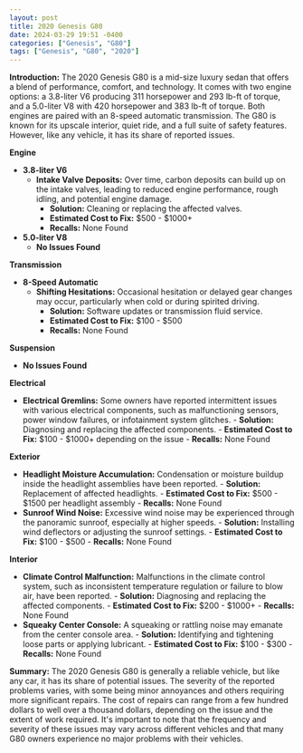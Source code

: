 ```yaml
---
layout: post
title: 2020 Genesis G80
date: 2024-03-29 19:51 -0400
categories: ["Genesis", "G80"]
tags: ["Genesis", "G80", "2020"]
---
```

**Introduction:** The 2020 Genesis G80 is a mid-size luxury sedan that offers a blend of performance, comfort, and technology. It comes with two engine options: a 3.8-liter V6 producing 311 horsepower and 293 lb-ft of torque, and a 5.0-liter V8 with 420 horsepower and 383 lb-ft of torque. Both engines are paired with an 8-speed automatic transmission. The G80 is known for its upscale interior, quiet ride, and a full suite of safety features. However, like any vehicle, it has its share of reported issues.

**Engine**
- **3.8-liter V6**
    - **Intake Valve Deposits:** Over time, carbon deposits can build up on the intake valves, leading to reduced engine performance, rough idling, and potential engine damage.
        - **Solution:** Cleaning or replacing the affected valves.
        - **Estimated Cost to Fix:** $500 - $1000+
        - **Recalls:** None Found
- **5.0-liter V8**
    - **No Issues Found**

**Transmission**
- **8-Speed Automatic**
    - **Shifting Hesitations:** Occasional hesitation or delayed gear changes may occur, particularly when cold or during spirited driving.
        - **Solution:** Software updates or transmission fluid service.
        - **Estimated Cost to Fix:** $100 - $500
        - **Recalls:** None Found

**Suspension**
- **No Issues Found**

**Electrical**
- **Electrical Gremlins:** Some owners have reported intermittent issues with various electrical components, such as malfunctioning sensors, power window failures, or infotainment system glitches.
        - **Solution:** Diagnosing and replacing the affected components.
        - **Estimated Cost to Fix:** $100 - $1000+ depending on the issue
        - **Recalls:** None Found

**Exterior**
- **Headlight Moisture Accumulation:** Condensation or moisture buildup inside the headlight assemblies have been reported.
        - **Solution:** Replacement of affected headlights.
        - **Estimated Cost to Fix:** $500 - $1500 per headlight assembly
        - **Recalls:** None Found
- **Sunroof Wind Noise:** Excessive wind noise may be experienced through the panoramic sunroof, especially at higher speeds.
        - **Solution:** Installing wind deflectors or adjusting the sunroof settings.
        - **Estimated Cost to Fix:** $100 - $500
        - **Recalls:** None Found

**Interior**
- **Climate Control Malfunction:** Malfunctions in the climate control system, such as inconsistent temperature regulation or failure to blow air, have been reported.
        - **Solution:** Diagnosing and replacing the affected components.
        - **Estimated Cost to Fix:** $200 - $1000+
        - **Recalls:** None Found
- **Squeaky Center Console:** A squeaking or rattling noise may emanate from the center console area.
        - **Solution:** Identifying and tightening loose parts or applying lubricant.
        - **Estimated Cost to Fix:** $100 - $300
        - **Recalls:** None Found

**Summary:** The 2020 Genesis G80 is generally a reliable vehicle, but like any car, it has its share of potential issues. The severity of the reported problems varies, with some being minor annoyances and others requiring more significant repairs. The cost of repairs can range from a few hundred dollars to well over a thousand dollars, depending on the issue and the extent of work required. It's important to note that the frequency and severity of these issues may vary across different vehicles and that many G80 owners experience no major problems with their vehicles.
